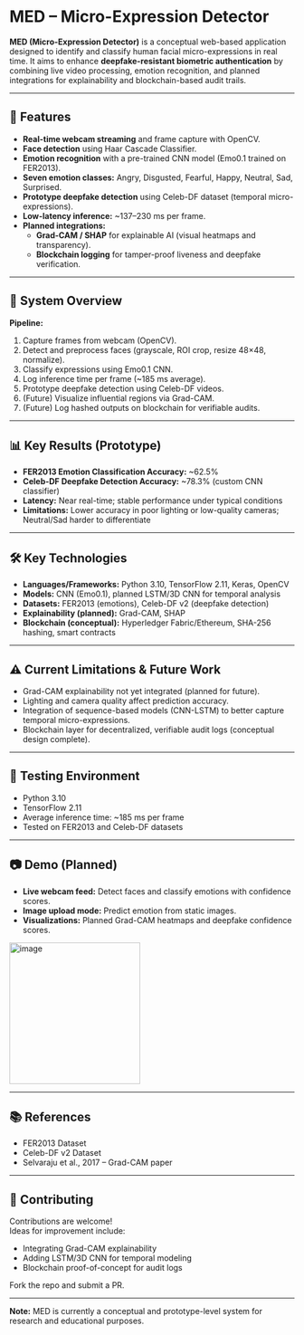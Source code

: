 # MED – Micro-Expression Detector

**MED (Micro-Expression Detector)** is a conceptual web-based application designed to identify and classify human facial micro-expressions in real time. It aims to enhance **deepfake-resistant biometric authentication** by combining live video processing, emotion recognition, and planned integrations for explainability and blockchain-based audit trails.

---

## 🚀 Features

- **Real-time webcam streaming** and frame capture with OpenCV.
- **Face detection** using Haar Cascade Classifier.
- **Emotion recognition** with a pre-trained CNN model (Emo0.1 trained on FER2013).
- **Seven emotion classes:** Angry, Disgusted, Fearful, Happy, Neutral, Sad, Surprised.
- **Prototype deepfake detection** using Celeb-DF dataset (temporal micro-expressions).
- **Low-latency inference:** ~137–230 ms per frame.
- **Planned integrations:**
  - **Grad-CAM / SHAP** for explainable AI (visual heatmaps and transparency).
  - **Blockchain logging** for tamper-proof liveness and deepfake verification.

---

## 🧩 System Overview

**Pipeline:**
1. Capture frames from webcam (OpenCV).
2. Detect and preprocess faces (grayscale, ROI crop, resize 48×48, normalize).
3. Classify expressions using Emo0.1 CNN.
4. Log inference time per frame (~185 ms average).
5. Prototype deepfake detection using Celeb-DF videos.
6. (Future) Visualize influential regions via Grad-CAM.
7. (Future) Log hashed outputs on blockchain for verifiable audits.


---

## 📊 Key Results (Prototype)

- **FER2013 Emotion Classification Accuracy:** ~62.5%
- **Celeb-DF Deepfake Detection Accuracy:** ~78.3% (custom CNN classifier)
- **Latency:** Near real-time; stable performance under typical conditions
- **Limitations:** Lower accuracy in poor lighting or low-quality cameras; Neutral/Sad harder to differentiate

---

## 🛠 Key Technologies

- **Languages/Frameworks:** Python 3.10, TensorFlow 2.11, Keras, OpenCV
- **Models:** CNN (Emo0.1), planned LSTM/3D CNN for temporal analysis
- **Datasets:** FER2013 (emotions), Celeb-DF v2 (deepfake detection)
- **Explainability (planned):** Grad-CAM, SHAP
- **Blockchain (conceptual):** Hyperledger Fabric/Ethereum, SHA-256 hashing, smart contracts

---

## ⚠️ Current Limitations & Future Work

- Grad-CAM explainability not yet integrated (planned for future).
- Lighting and camera quality affect prediction accuracy.
- Integration of sequence-based models (CNN-LSTM) to better capture temporal micro-expressions.
- Blockchain layer for decentralized, verifiable audit logs (conceptual design complete).

---

## 🧪 Testing Environment

- Python 3.10  
- TensorFlow 2.11  
- Average inference time: ~185 ms per frame  
- Tested on FER2013 and Celeb-DF datasets

---

## 📷 Demo (Planned)

- **Live webcam feed:** Detect faces and classify emotions with confidence scores.
- **Image upload mode:** Predict emotion from static images.
- **Visualizations:** Planned Grad-CAM heatmaps and deepfake confidence scores.

<img width="231" height="250" alt="image" src="https://github.com/user-attachments/assets/267d5084-559e-40ac-8fa0-1af955455065" />

---

## 📚 References

- FER2013 Dataset  
- Celeb-DF v2 Dataset  
- Selvaraju et al., 2017 – Grad-CAM paper

---

## 🤝 Contributing

Contributions are welcome!  
Ideas for improvement include:
- Integrating Grad-CAM explainability
- Adding LSTM/3D CNN for temporal modeling
- Blockchain proof-of-concept for audit logs

Fork the repo and submit a PR.

---

**Note:** MED is currently a conceptual and prototype-level system for research and educational purposes.
